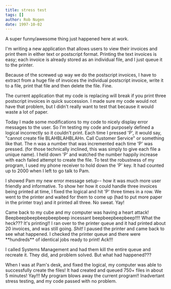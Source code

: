 ```yaml
---
title: stress test
tags: []
author: Rob Nugen
date: 1997-10-02
---
```


<p>
A super funny/awesome thing just happened here at work.
<p>
I'm writing a new application that allows users to view their
invoices and print them in either text or postscript format.
Printing the text invoices is easy; each invoice is already stored as an individual file, and I just queue it to the printer.
<p>
Because of the screwed up way we do the postscript invoices, I have to extract from a huge file of invoices the individual postscript invoice, write it to a file, print that file and then delete the file.  Fine.
<p>
The current application that my code is replacing will break if you print three postscript invoices in quick succession. I made sure my code would not have that problem, but I didn't really want to test that because it would waste a lot of paper.
<p>
Today I made some modifications to my code to nicely display error messages to the user. So I'm testing my code and purposely defined a logical incorrectly so it couldn't print. Each time I pressed 'P', it would say, "cannot create file BLAHBLAHBLAHn. Call Customer Service" or something like that.  The n was a number that was incremented each time 'P' was pressed.
(for those technically inclined, this was simply to give each file a unique name). I held down 'P' and watched the number happily increase with each failed attempt to create the file. 
To test the robustness of my program, I used my phone receiver to hold down the 'P' key. It had counted up to 2000 when I left to go talk to Pam.
<p>
I showed Pam my new error message setup-- how it was much more user friendly and informative. To show her how it could handle three invoices being printed at time, I fixed the logical and hit 'P' three times in a row. We went to the printer and waited for them to come up (had to put more paper in the printer tray) and it printed all three. No sweat. Yay!
<p>
Came back to my cube and my computer was having a heart attack! Beepbeepbeepbeepbeepbeep incessant beepbeepbeepbeep!!!!  What the heck??? It's printing!!  I ran over to the printer queue and it had printed about 20 invoices, and was still going. <em>Shit!</em> I paused the printer and came back to see what happened. I checked the printer queue and there were **hundreds** of identical jobs ready to print!  Ack!!!
<p>
I called Systems Management and had them kill the entire queue and recreate it. They did, and problem solved. But what had happened???
<p>
When I was at Pam's desk, and fixed the logical, my computer was able to successfully create the files! It had created and queued 750+ files in about 5 minutes! Yay!!! My program blows away the current program!! Inadvertant stress testing, and my code passed with no problem.
<p>
